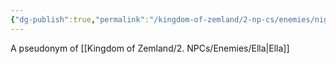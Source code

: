 ```yaml
---
{"dg-publish":true,"permalink":"/kingdom-of-zemland/2-np-cs/enemies/nightingale/"}
---
```



A pseudonym of [[Kingdom of Zemland/2. NPCs/Enemies/Ella\|Ella]]  
